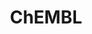 ---
layout: default
bigquery: https://console.cloud.google.com/bigquery?p=patents-public-data&d=ebi_chembl&page=dataset
citation: '"The ChEMBL database in 2017." Anna Gaulton, Anne Hersey, Michał Nowotka,
  A Patrícia Bento, Jon Chambers, David Mendez, Prudence Mutowo, Francis Atkinson,
  Louisa J Bellis, Elena Cibrián-Uhalte, Mark Davies, Nathan Dedman, Anneli Karlsson,
  María Paula Magariños, John P Overington, George Papadatos, Ines Smit, Andrew R
  Leach Nucleic acids Research (2017) 45 (Database Issue), D945-D954'
contributors: European Bioinformatics Institute
cost: None
description: ChEMBL Data is a manually curated database of small molecules used in
  drug discovery, including information about existing patented drugs.
documentation: 'schema: https://www.ebi.ac.uk/chembl/db_schema


  '
last_edit: 04/06/2022, 22:59:41
location: https://console.cloud.google.com/marketplace/product/google_patents_public_datasets/chembl
maintained_by: EMBL-EBI, an outstation of European Molecular Biology Laboratory
related_publications: '

  ChEMBL: towards direct deposition of bioassay data.


  Mendez D, Gaulton A, Bento AP, Chambers J, De Veij M, Félix E, Magariños MP, Mosquera
  JF, Mutowo P, Nowotka M, Gordillo-Marañón M, Hunter F, Junco L, Mugumbate G, Rodriguez-Lopez
  M, Atkinson F, Bosc N, Radoux CJ, Segura-Cabrera A, Hersey A, Leach AR.


  — Nucleic Acids Res. 2019; 47(D1):D930-D940. doi: 10.1093/nar/gky1075

  '
schema_fields:
- ddd_comment
- prodrug
- pathway_key
- smid
- clo_id
- uo_units
- mc_organism
- level5
- direct_interaction
- bto_id
- parenteral
- potential_duplicate
- first_in_class
- molecular_species
- res_stem_id
- mol_frac_id
- description
- rgid
- withdrawn_year
- title
- parent_go_id
- trade_name
- cx_logp
- first_approval
- warning_description
- src_description
- availability_type
- level3
- action_type
- label
- selectivity_comment
- syn_type
- irac_class_id
- abstract
- cpd_str_alert_id
- stem
- approval_date
- relationship_type
- drug_record_id
- oc_id
- relationship_desc
- record_id
- molsyn_id
- uberon_id
- atc_code
- start_position
- annotation
- tissue_id
- l1
- patent_no
- hba_lipinski
- acd_logd
- protclasssyn_id
- stem_class
- src_compound_id
- molfile
- assay_type
- component_synonym
- cx_most_apka
- protein_class_desc
- molecule_type
- standard_inchi_key
- psa
- l4
- alert_set_id
- usan_stem
- standard_upper_value
- dosage_form
- nda_type
- mutation
- acd_most_apka
- max_phase
- hba
- targcomp_id
- met_comment
- level2
- component_id
- binding_site_comment
- frac_class_id
- innovator_company
- level2_description
- stat
- cl_lincs_id
- drug_substance_flag
- normal_range_max
- isoform
- name
- source
- cidx
- chebi_par_id
- variant_id
- delist_flag
- status
- helm_notation
- assay_cell_type
- value
- company
- compsyn_id
- level1
- full_molformula
- aidx
- site_residues
- assay_id
- usan_stem_definition
- parent_id
- year
- src_id
- ddd_value
- chembl_id
- actsm_id
- alert_id
- standard_text_value
- withdrawn_flag
- strength
- protein_class_id
- activity_id
- target_mapping
- related_tid
- sequence_md5sum
- class_type
- met_id
- go_id
- doi
- aromatic_rings
- withdrawn_reason
- mechanism_comment
- applicant_full_name
- previous_company
- homologue
- confidence_score
- substrate_record_id
- num_alerts
- mol_irac_id
- full_mwt
- publication_number
- comp_class_id
- site_name
- major_class
- comments
- cell_source_organism
- std_act_id
- therapeutic_flag
- hrac_code
- src_assay_id
- le
- curated_by
- l3
- ridx
- pubmed_id
- compd_id
- class_level
- assay_param_id
- ap_id
- cell_source_tax_id
- tid_fixed
- aspect
- cellosaurus_id
- usan_substem
- as_id
- domain_id
- ro3_pass
- first_page
- metabolite_record_id
- warning_id
- structure_type
- pathway_id
- comp_go_id
- level3_description
- patent_id
- bao_format
- drugind_id
- mesh_heading
- oral
- country
- path
- curation_comment
- relation
- metref_id
- assay_strain
- pchembl_value
- topical
- efo_term
- tax_id
- mc_target_name
- caloha_id
- bei
- patent_expire_date
- natural_product
- standard_type
- l6
- subgroup
- max_phase_for_ind
- chirality
- hbd
- num_ro5_violations
- data_validity_comment
- orig_description
- who_name
- qed_weighted
- smarts
- efo_id
- db_source
- assay_subcellular_fraction
- sei
- warning_year
- warning_class
- species_group_flag
- doc_id
- parent_type
- parameter_value
- sequence
- mc_target_accession
- organism
- mc_target_type
- active_molregno
- acd_logp
- submission_date
- disease_efficacy
- lle
- l2
- assay_organism
- enzyme_tid
- irac_code
- priority
- assay_test_type
- molecular_mechanism
- prod_pat_id
- warnref_id
- molregno
- ingredient
- mechanism_of_action
- component_type
- src_short_name
- qudt_units
- predbind_id
- short_name
- patent_use_code
- definition
- level4_description
- domain_description
- hrac_class_id
- mol_hrac_id
- inorganic_flag
- heavy_atoms
- published_relation
- doc_type
- volume
- cell_ontology_id
- mol_atc_id
- cell_source_tissue
- creation_date
- ass_cls_map_id
- rtb
- downgraded
- acd_most_bpka
- activity_comment
- relationship
- indref_id
- product_id
- mc_tax_id
- cx_most_bpka
- idx
- l7
- ddd_admr
- drug_product_flag
- warning_type
- num_lipinski_ro5_violations
- ad_type
- upper_value
- text_value
- updated_by
- polymer_flag
- level4
- ref_type
- published_type
- mw_monoisotopic
- toid
- normal_range_min
- assay_source
- mw_freebase
- alert_name
- tbl
- bao_id
- assay_desc
- bao_endpoint
- who_extra
- co_stem_id
- enzyme_name
- set_name
- withdrawn_class
- issue
- target_type
- db_version
- mesh_id
- ref_id
- cx_logd
- result_flag
- assay_tax_id
- standard_value
- assay_category
- standard_flag
- job_id
- formulation_id
- active_ingredient
- compound_key
- parameter_type
- tid
- domain_type
- research_stem
- confidence
- published_value
- frac_code
- entity_id
- hbd_lipinski
- journal
- usan_year
- updated_on
- version
- parent_molregno
- standard_inchi
- standard_units
- assay_tissue
- cell_id
- target_desc
- indication_class
- cell_description
- domain_name
- sitecomp_id
- ddd_units
- mec_id
- last_active
- protein_class_synonym
- dosed_ingredient
- activity_count
- end_position
- pref_name
- ref_url
- compound_name
- synonyms
- type
- assay_class_id
- accession
- mecref_id
- withdrawn_country
- site_id
- usan_stem_id
- route
- targrel_id
- log_id
- level1_description
- met_conversion
- entity_type
- black_box_warning
- canonical_smiles
- published_units
- cell_name
- alogp
- authors
- biocomp_id
- source_domain_id
- ddd_id
- standard_relation
- last_page
- prediction_method
- l5
- l8
- warning_country
- units
shortname: chembl
tags:
- biotechnology
- health
- chemical
- bioinformatics
- medical
terms_of_use: CC BY-SA 3.0
title: ChEMBL
uuid: e232a192-965c-4ec9-904c-155b6dfe56c5
---